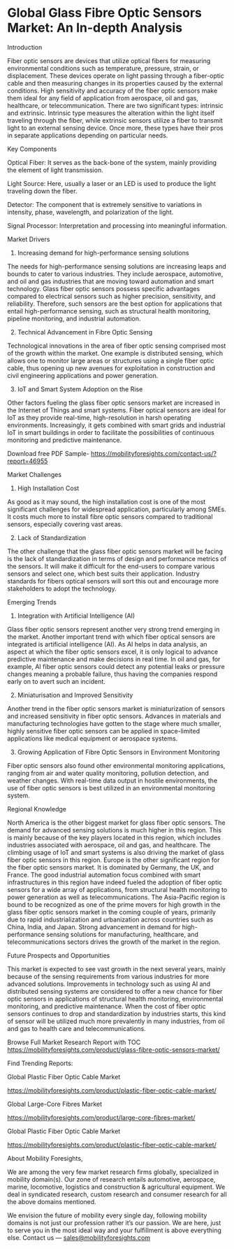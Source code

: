 # Global Glass Fibre Optic Sensors Market: An In-depth Analysis

Introduction

Fiber optic sensors are devices that utilize optical fibers for measuring environmental conditions such as temperature, pressure, strain, or displacement. These devices operate on light passing through a fiber-optic cable and then measuring changes in its properties caused by the external conditions. High sensitivity and accuracy of the fiber optic sensors make them ideal for any field of application from aerospace, oil and gas, healthcare, or telecommunication. There are two significant types: intrinsic and extrinsic. Intrinsic type measures the alteration within the light itself traveling through the fiber, while extrinsic sensors utilize a fiber to transmit light to an external sensing device. Once more, these types have their pros in separate applications depending on particular needs.

Key Components

Optical Fiber: It serves as the back-bone of the system, mainly providing the element of light transmission.

Light Source: Here, usually a laser or an LED is used to produce the light traveling down the fiber.

Detector: The component that is extremely sensitive to variations in intensity, phase, wavelength, and polarization of the light.

Signal Processor: Interpretation and processing into meaningful information.

Market Drivers

1. Increasing demand for high-performance sensing solutions

The needs for high-performance sensing solutions are increasing leaps and bounds to cater to various industries. They include aerospace, automotive, and oil and gas industries that are moving toward automation and smart technology. Glass fiber optic sensors possess specific advantages compared to electrical sensors such as higher precision, sensitivity, and reliability. Therefore, such sensors are the best option for applications that entail high-performance sensing, such as structural health monitoring, pipeline monitoring, and industrial automation.

2. Technical Advancement in Fibre Optic Sensing

Technological innovations in the area of fiber optic sensing comprised most of the growth within the market. One example is distributed sensing, which allows one to monitor large areas or structures using a single fiber optic cable, thus opening up new avenues for exploitation in construction and civil engineering applications and power generation.

3. IoT and Smart System Adoption on the Rise

Other factors fueling the glass fiber optic sensors market are increased in the Internet of Things and smart systems. Fiber optical sensors are ideal for IoT as they provide real-time, high-resolution in harsh operating environments. Increasingly, it gets combined with smart grids and industrial IoT in smart buildings in order to facilitate the possibilities of continuous monitoring and predictive maintenance.

Download free PDF Sample- https://mobilityforesights.com/contact-us/?report=46955

Market Challenges

1. High Installation Cost

As good as it may sound, the high installation cost is one of the most significant challenges for widespread application, particularly among SMEs. It costs much more to install fibre optic sensors compared to traditional sensors, especially covering vast areas.

2. Lack of Standardization

The other challenge that the glass fiber optic sensors market will be facing is the lack of standardization in terms of design and performance metrics of the sensors. It will make it difficult for the end-users to compare various sensors and select one, which best suits their application. Industry standards for fibers optical sensors will sort this out and encourage more stakeholders to adopt the technology.

Emerging Trends

1. Integration with Artificial Intelligence (AI)

Glass fiber optic sensors represent another very strong trend emerging in the market. Another important trend with which fiber optical sensors are integrated is artificial intelligence (AI). As AI helps in data analysis, an aspect at which the fiber optic sensors excel, it is only logical to advance predictive maintenance and make decisions in real time. In oil and gas, for example, AI fiber optic sensors could detect any potential leaks or pressure changes meaning a probable failure, thus having the companies respond early on to avert such an incident.

2. Miniaturisation and Improved Sensitivity

Another trend in the fiber optic sensors market is miniaturization of sensors and increased sensitivity in fiber optic sensors. Advances in materials and manufacturing technologies have gotten to the stage where much smaller, highly sensitive fiber optic sensors can be applied in space-limited applications like medical equipment or aerospace systems.

3. Growing Application of Fibre Optic Sensors in Environment Monitoring

Fiber optic sensors also found other environmental monitoring applications, ranging from air and water quality monitoring, pollution detection, and weather changes. With real-time data output in hostile environments, the use of fiber optic sensors is best utilized in an environmental monitoring system.

Regional Knowledge

North America is the other biggest market for glass fiber optic sensors. The demand for advanced sensing solutions is much higher in this region. This is mainly because of the key players located in this region, which includes industries associated with aerospace, oil and gas, and healthcare. The climbing usage of IoT and smart systems is also driving the market of glass fiber optic sensors in this region. Europe is the other significant region for the fiber optic sensors market. It is dominated by Germany, the UK, and France. The good industrial automation focus combined with smart infrastructures in this region have indeed fueled the adoption of fiber optic sensors for a wide array of applications, from structural health monitoring to power generation as well as telecommunications. The Asia-Pacific region is bound to be recognized as one of the prime movers for high growth in the glass fiber optic sensors market in the coming couple of years, primarily due to rapid industrialization and urbanization across countries such as China, India, and Japan. Strong advancement in demand for high-performance sensing solutions for manufacturing, healthcare, and telecommunications sectors drives the growth of the market in the region.

Future Prospects and Opportunities

This market is expected to see vast growth in the next several years, mainly because of the sensing requirements from various industries for more advanced solutions. Improvements in technology such as using AI and distributed sensing systems are considered to offer a new chance for fiber optic sensors in applications of structural health monitoring, environmental monitoring, and predictive maintenance. When the cost of fiber optic sensors continues to drop and standardization by industries starts, this kind of sensor will be utilized much more prevalently in many industries, from oil and gas to health care and telecommunications.

Browse Full Market Research Report with TOC https://mobilityforesights.com/product/glass-fibre-optic-sensors-market/

Find Trending Reports:

Global Plastic Fiber Optic Cable Market

https://mobilityforesights.com/product/plastic-fiber-optic-cable-market/

Global Large-Core Fibres Market

https://mobilityforesights.com/product/large-core-fibres-market/

Global Plastic Fiber Optic Cable Market

https://mobilityforesights.com/product/plastic-fiber-optic-cable-market/

About Mobility Foresights,

We are among the very few market research firms globally, specialized in mobility domain(s). Our zone of research entails automotive, aerospace, marine, locomotive, logistics and construction & agricultural equipment. We deal in syndicated research, custom research and consumer research for all the above domains mentioned.

We envision the future of mobility every single day, following mobility domains is not just our profession rather it’s our passion. We are here, just to serve you in the most ideal way and your fulfillment is above everything else. Contact us — sales@mobilityforesights.com





